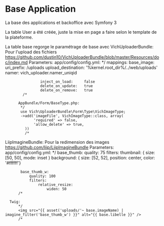 Base Application
=============================

La base des applications et backoffice avec Symfony 3

La table User a été créée, juste la mise en page a faire selon le template de la plateforme.

La table base regorge le paramétrage de base avec
 VichUploaderBundle:
    Pour l'upload des fichiers
    https://github.com/dustin10/VichUploaderBundle/blob/master/Resources/doc/index.md
    Parameters:
        app/config/config.yml:
            */
            mappings:
                base_image:
                    uri_prefix:         /uploads
                    upload_destination: '%kernel.root_dir%/../web/uploads'
                    namer: vich_uploader.namer_uniqid

                    inject_on_load:     false
                    delete_on_update:   true
                    delete_on_remove:   true
            /*

          AppBundle/Form/BaseType.php:
           */
           use Vich\UploaderBundle\Form\Type\VichImageType;
           ->add('imageFile', VichImageType::class, array(
                 'required' => false,
                 'allow_delete' => true,
             ))
             /*

 LiipImagineBundle:
    Pour la redimension des images
    https://github.com/liip/LiipImagineBundle
    Parameters:
        app/config/config.yml:
           */
           base_thumb:
               quality: 75
               filters:
                   thumbnail: { size: [50, 50], mode: inset }
                   background: { size: [52, 52], position: center, color: '#ffffff'}

           base_thumb_w:
               quality: 100
               filters:
                   relative_resize:
                       widen: 50
          /*

      Twig:
          */
          <img src="{{ asset('uploads/'~ base.imageName) | imagine_filter('base_thumb_w') }}" alt="{{ base.libelle }}" />
          /*
